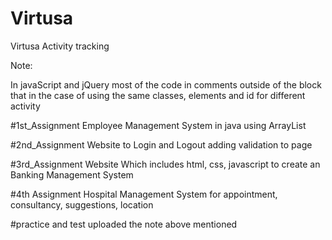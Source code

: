 # Virtusa
Virtusa Activity tracking

Note:

In javaScript and jQuery most of the code in comments outside of the block
that in the case of using the same classes, elements and id for different activity

#1st_Assignment
Employee Management System in java using ArrayList

#2nd_Assignment
Website to Login and Logout adding validation to page

#3rd_Assignment
Website Which includes html, css, javascript to create an Banking Management System

#4th Assignment
Hospital Management System for appointment, consultancy, suggestions, location

#practice and test
uploaded
the note above mentioned
